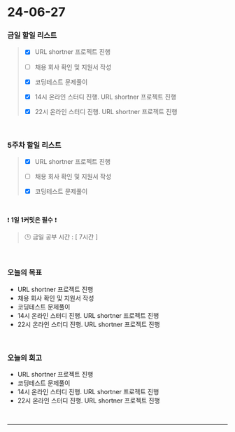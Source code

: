 # 24-06-27
### 금일 할일 리스트
> - [x]  URL shortner 프로젝트 진행
>
> - [ ]  채용 회사 확인 및 지원서 작성
>
> - [x]  코딩테스트 문제풀이
>
> - [x]  14시 온라인 스터디 진행. URL shortner 프로젝트 진행
>
> - [x]  22시 온라인 스터디 진행. URL shortner 프로젝트 진행

<br/>

### 5주차 할일 리스트  
> - [x]  URL shortner 프로젝트 진행
>
> - [ ]  채용 회사 확인 및 지원서 작성
>
> - [x]  코딩테스트 문제풀이

<br/>

❗ **1일 1커밋은 필수** ❗
> 🕒 금일 공부 시간 : [ 7시간 ]

<br/>

### 오늘의 목표
- URL shortner 프로젝트 진행
- 채용 회사 확인 및 지원서 작성
- 코딩테스트 문제풀이
- 14시 온라인 스터디 진행. URL shortner 프로젝트 진행
- 22시 온라인 스터디 진행. URL shortner 프로젝트 진행


<br>

### 오늘의 회고
- URL shortner 프로젝트 진행
- 코딩테스트 문제풀이
- 14시 온라인 스터디 진행. URL shortner 프로젝트 진행
- 22시 온라인 스터디 진행. URL shortner 프로젝트 진행


<br/>

------------  
